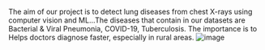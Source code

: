 The aim of our project is to detect lung diseases from chest X-rays using computer vision and ML...The diseases that contain in our datasets are Bacterial & Viral Pneumonia, COVID-19, Tuberculosis. The importance is to Helps doctors diagnose faster, especially in rural areas.
![image](https://github.com/user-attachments/assets/3b34b651-d990-4122-8aa8-0a3c8e97b42f)
